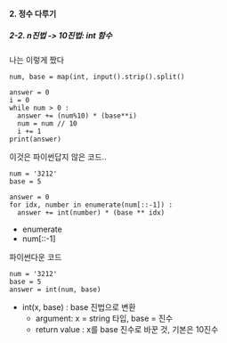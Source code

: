 #### 2. 정수 다루기
##### 2-2. n진법 -> 10진법: int 함수
나는 이렇게 짰다
```
num, base = map(int, input().strip().split()

answer = 0
i = 0
while num > 0 :
  answer += (num%10) * (base**i)
  num = num // 10
  i += 1
print(answer)
```

이것은 파이썬답지 않은 코드..
```
num = '3212'
base = 5

answer = 0
for idx, number in enumerate(num[::-1]) :
  answer += int(number) * (base ** idx)
```
* enumerate
* num\[::-1\]

파이썬다운 코드
```
num = '3212'
base = 5
answer = int(num, base)
```
* int(x, base) : base 진법으로 변환
    * argument: x = string 타입, base = 진수
    * return value : x를 base 진수로 바꾼 것, 기본은 10진수

